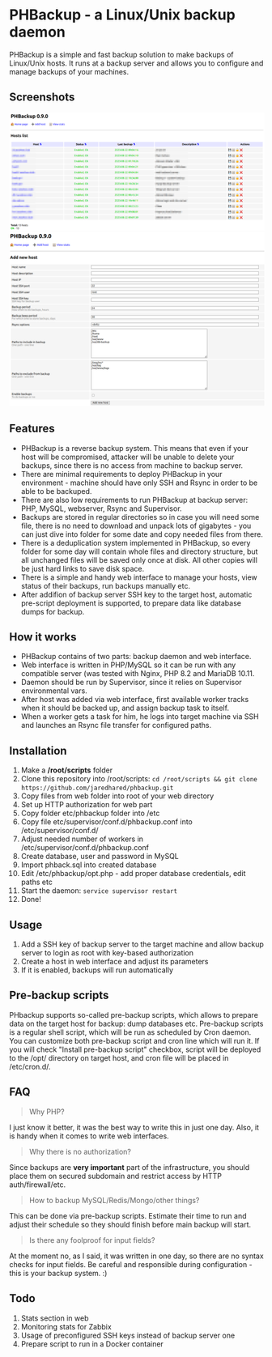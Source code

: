 # PHBackup - a Linux/Unix backup daemon

PHBackup is a simple and fast backup solution to make backups of Linux/Unix hosts. 
It runs at a backup server and allows you to configure and manage backups of your machines.

## Screenshots

![Main interface window](screens/main.png?raw=true "Main window")
![Add host window](screens/add.png?raw=true "Add host window")

## Features

* PHBackup is a reverse backup system. This means that even if your host will be compromised, attacker will be unable to delete your backups, since there is no access from machine to backup server.
* There are minimal requirements to deploy PHBackup in your environment - machine should have only SSH and Rsync in order to be able to be backuped.
* There are also low requirements to run PHBackup at backup server: PHP, MySQL, webserver, Rsync and Supervisor.
* Backups are stored in regular directories so in case you will need some file, there is no need to download and unpack lots of gigabytes - you can just dive into folder for some date and copy needed files from there.
* There is a deduplication system implemented in PHBackup, so every folder for some day will contain whole files and directory structure, but all unchanged files will be saved only once at disk. All other copies will be just hard links to save disk space.
* There is a simple and handy web interface to manage your hosts, view status of their backups, run backups manually etc.
* After addifion of backup server SSH key to the target host, automatic pre-script deployment is supported, to prepare data like database dumps for backup.

## How it works

* PHBackup contains of two parts: backup daemon and web interface.
* Web interface is written in PHP/MySQL so it can be run with any compatible server (was tested with Nginx, PHP 8.2 and MariaDB 10.11.
* Daemon should be run by Supervisor, since it relies on Supervisor environmental vars.
* After host was added via web interface, first available worker tracks when it should be backed up, and assign backup task to itself.
* When a worker gets a task for him, he logs into target machine via SSH and launches an Rsync file transfer for configured paths.

## Installation

1. Make a **/root/scripts** folder
2. Clone this repository into /root/scripts: `cd /root/scripts && git clone https://github.com/jaredhared/phbackup.git`
3. Copy files from web folder into root of your web directory
4. Set up HTTP authorization for web part
5. Copy folder etc/phbackup folder into /etc
5. Copy file etc/supervisor/conf.d/phbackup.conf into /etc/supervisor/conf.d/
6. Adjust needed number of workers in /etc/supervisor/conf.d/phbackup.conf
7. Create database, user and password in MySQL
8. Import phback.sql into created database 
9. Edit /etc/phbackup/opt.php - add proper database credentials, edit paths etc
10. Start the daemon: `service supervisor restart`
11.  Done!

## Usage
1. Add a SSH key of backup server to the target machine and allow backup server to login as root with key-based authorization
2. Create a host in web interface and adjust its parameters
3. If it is enabled, backups will run automatically

## Pre-backup scripts
PHbackup supports so-called pre-backup scripts, which allows to prepare data on the target host for backup: dump databases etc.
Pre-backup scripts is a regular shell script, which will be run as scheduled by Cron daemon.
You can customize both pre-backup script and cron line which will run it. If you will check "Install pre-backup script" checkbox, script will be deployed to the /opt/ directory on target host, and cron file will be placed in /etc/cron.d/.

## FAQ

> Why PHP?

I just know it better, it was the best way to write this in just one day. Also, it is handy when it comes to write web interfaces.

> Why there is no authorization?

Since backups are **very important** part of the infrastructure, you should place them on secured subdomain and restrict access by HTTP auth/firewall/etc.


> How to backup MySQL/Redis/Mongo/other things?

This can be done via pre-backup scripts. Estimate their time to run and adjust their schedule so they should finish before main backup will start.

> Is there any foolproof for input fields?

At the moment no, as I said, it was written in one day, so there are no syntax checks for input fields. Be careful and responsible during configuration - this is your backup system. :)



## Todo
1. Stats section in web
2. Monitoring stats for Zabbix
3. Usage of preconfigured SSH keys instead of backup server one
4. Prepare script to run in a Docker container

